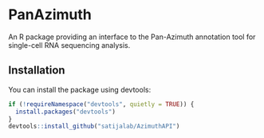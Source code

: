 # PanAzimuth

An R package providing an interface to the Pan-Azimuth annotation tool for single-cell RNA sequencing analysis.

## Installation

You can install the package using devtools:

```r
if (!requireNamespace("devtools", quietly = TRUE)) {
  install.packages("devtools")
}
devtools::install_github("satijalab/AzimuthAPI")
```

